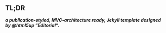 <h2>TL;DR</h2>

**_a publication-styled, MVC-architecture ready, Jekyll template designed by @html5up "Editorial"._**
